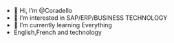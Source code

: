 - 👋 Hi, I’m @Coradello
- 👀 I’m interested in SAP/ERP/BUSINESS TECHNOLOGY
- 🌱 I’m currently learning Everything
- English,French and technology


<!---
Coradello/Coradello is a ✨ special ✨ repository because its `README.md` (this file) appears on your GitHub profile.
You can click the Preview link to take a look at your changes.
--->
